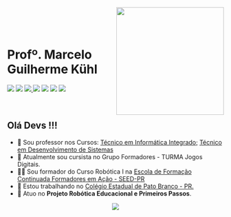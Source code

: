 <img align="right" width="250px" style="margin-top:-20px" src="https://user-images.githubusercontent.com/68967909/194184154-08c18020-794c-4d08-ba17-194d530fdc85.png" width="80"></br></br>
<div dsplay="inline-block"><h1 align="left">Profº. Marcelo Guilherme K&#252;hl</h1>
  <a href="https://www.youtube.com/channel/UClh-DYld-Bo5VELKp58jEYQ" target="_blank"><img src="https://img.shields.io/badge/YouTube-FF0000?style=for-the-badge&logo=youtube&logoColor=white" target="_blank"></a>
  <a href="https://www.instagram.com/marceloguilherme.kuhl/" target="_blank"><img src="https://img.shields.io/badge/-Instagram-%23E4405F?style=for-the-badge&logo=instagram&logoColor=white" target="_blank"></a>
  <a href = "mailto:marcelokuhl@gmail.com"><img src="https://img.shields.io/badge/Gmail-D14836?style=for-the-badge&logo=gmail&logoColor=white" target="_blank">     </a>
  <a href="https://linkedin.com/in/marcelo-kuhl-7952985" target="_blank"><img src="https://img.shields.io/badge/-LinkedIn-%230077B5?style=for-the-        badge&logo=linkedin&logoColor=white" target="_blank"></a>
<a href="https://linktr.ee/marcelokuhl" target="_blank"><img src="https://img.shields.io/badge/linktree-39E09B?style=for-the-badge&logo=linktree&logoColor=white" target="_blank"></a>  
  <a href="https://orcid.org/0000-0001-9973-3180" target="_blank"><img src="https://img.shields.io/badge/orcid-A6CE39?style=for-the-badge&logo=orcid&logoColor=white" target="_blank"></a>
  <a href="https://www.facebook.com/madeirartpb" target="_blank"><img src="https://img.shields.io/badge/Facebook-1877F2?style=for-the-badge&logo=facebook&logoColor=white" target="_blank"></a>
    </div>
</br>
</br>

## Olá Devs !!!

- 📔 Sou professor nos Cursos: <a href="https://professor.escoladigital.pr.gov.br/sites/professores/arquivos_restritos/files/documento/2022-08/aa_dep_plano_curso_tecnico_informatica_integrado.pdf">Técnico em Informática Integrado;</a> <a href="https://professor.escoladigital.pr.gov.br/sites/professores/arquivos_restritos/files/documento/2023-02/educacao_profissional_plano_curso_desenvolvimento_sistemas_integrado2023.pdf">Técnico em Desenvolvimento de Sistemas</a>
- 🌱 Atualmente sou cursista no Grupo Formadores - TURMA Jogos Digitais.
- 👨‍🏫 Sou formador do Curso Robótica I na <a href="https://professor.escoladigital.pr.gov.br/formadores_acao/conheca_ge"> Escola de Formação Continuada Formadores em Ação - SEED-PR </a>
- 💞️ Estou trabalhando no <a href="http://www.pbpatobranco.seed.pr.gov.br/modules/conteudo/conteudo.php?conteudo=1"> Colégio Estadual de Pato Branco - PR.</a>
- 🤖 Atuo no **Projeto Robótica Educacional e Primeiros Passos**.
<p align="center">
<img src="http://img.shields.io/static/v1?label=STATUS&message=EM%20DESENVOLVIMENTO&color=GREEN&style=for-the-badge"/>
</p>

<!---
marcelokuhl/marcelokuhl is a ✨ special ✨ repository because its `README.md` (this file) appears on your GitHub profile.
You can click the Preview link to take a look at your changes.
--->
